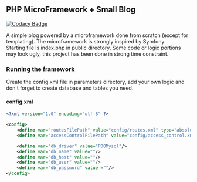 ## PHP MicroFramework + Small Blog

[![Codacy Badge](https://api.codacy.com/project/badge/Grade/96d66d84f15a43699a34ae52510852bb)](https://www.codacy.com/app/ffouillet/fx-php-blog?utm_source=github.com&amp;utm_medium=referral&amp;utm_content=ffouillet/fx-php-blog&amp;utm_campaign=Badge_Grade)

A simple blog powered by a microframework done from scratch (except for templating).
The microframework is strongly inspired by Symfony.    
Starting file is index.php in public directory.
Some code or logic portions may look ugly, this project has been done in strong time constraint.


### Running the framework
Create the config.xml file in parameters directory, add your own logic and don't forget to create database and tables you need.

#### config.xml 
```xml
<?xml version="1.0" encoding="utf-8" ?>

<config>
    <define var="routesFilePath" value="config/routes.xml" type="absolute_path"/>
    <define var="accessControlFilePath" value="config/access_control.xml" type="absolute_path"/>

    <define var="db_driver" value="PDOMysql"/>
    <define var="db_name" value=""/>
    <define var="db_host" value=""/>
    <define var="db_user" value=""/>
    <define var="db_password" value =""/>
</config>
```
